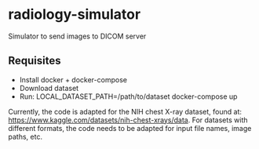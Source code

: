 # radiology-simulator
Simulator to send images to DICOM server

## Requisites
* Install docker + docker-compose
* Download dataset
* Run: LOCAL_DATASET_PATH=/path/to/dataset docker-compose up


Currently, the code is adapted for the NIH chest X-ray dataset, found at: https://www.kaggle.com/datasets/nih-chest-xrays/data. For datasets with different formats, the code needs to be adapted for input file names, image paths, etc.
